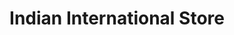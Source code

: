 ---
title: "Indian International Store"
url: /west-lafayette/indian-international-store/
shop: Lebensmittel
---